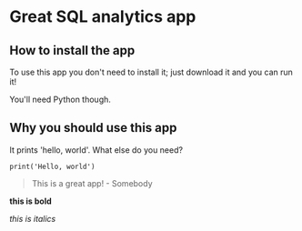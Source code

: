 # Great SQL analytics app

## How to install the app

To use this app you don't need to install it; just download it and you can run it!

You'll need Python though.

## Why you should use this app

It prints 'hello, world'. What else do you need?

```
print('Hello, world')

```

> This is a great app! - Somebody

**this is bold**

_this is italics_
